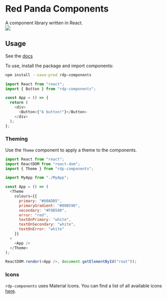 # Red Panda Components

A component library written in React.  
![](https://github.com/matt-clarson/rdp-components/workflows/CI/badge.svg)

## Usage

See the [docs](https://matt-clarson.github.io/rdp-components)

To use, install the package and import components:

```bash
npm install --save-prod rdp-components
```

```javascript
import React from "react";
import { Button } from "rdp-components";

const App = () => {
  return (
    <div>
      <Button>{"A button!"}</Button>
    </div>
  );
};
```

### Theming

Use the `Theme` component to apply a theme to the components.

```javascript
import React from "react";
import ReactDOM from "react-dom";
import { Theme } from "rdp-components";

import MyApp from "./MyApp";

const App = () => (
  <Theme
    colours={{
      primary: "#00ADB5",
      primaryGradient: "#00B590",
      secondary: "#F8B500",
      error: "red",
      textOnPrimary: "white",
      textOnSecondary: "white",
      textOnError: "white"
    }}
  >
    <App />
  </Theme>
);

ReactDOM.render(<App />, document.getElementById("root"));
```

### Icons

`rdp-components` uses Material Icons. You can find a list of all available icons [here](https://material.io/resources/icons/?style=baseline).

